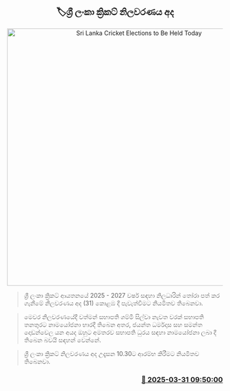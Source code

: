 <p align='center'><b><h2 align='center' title='Sri Lanka Cricket Elections to Be Held Today'>🏷ශ්‍රී ලංකා ක්‍රිකට් නිලවරණය අද</h2></b></p>
<p align='center'><img src='https://helakuru.sgp1.cdn.digitaloceanspaces.com/esana/images/lib/sri-lanka-cricket-board[1].jpg' width='600' alt='Sri Lanka Cricket Elections to Be Held Today'></p>

> ශ්‍රී ලංකා ක්‍රිකට් ආයතනයේ 2025 - 2027 වර්ෂ සඳහා නිලධාරින් තෝරා පත් කර ගැනීමේ නිලවරණය අද (31) කොළඹ දී පැවැත්වීම‍ට නියමිතව තිබෙනවා.

> මෙවර නිලවරණයේදී වත්මන් සභාපති ශම්මි සිල්වා නැවත වරක් සභාපති තනතුරට නාමයෝජනා භාරදී තිබෙන අතර, ජයන්ත ධර්මදාස සහ සමන්ත දොඩන්වෙල යන අයද ඔහුට අමතරව සභාපති ධුරය සඳහා නාමයෝජනා ලබා දී තිබෙන බවයි සඳහන් වෙන්නේ.

> ශ්‍රී ලංකා ක්‍රිකට් නිලවරණය අද උදෑසන 10.30ට ආරම්භ කිරීමට නියමිතව තිබෙනවා.



<h3 align='right'><a href='https://www.helakuru.lk/esana/p/108797/'>📅 2025-03-31 09:50:00</a></h3>
